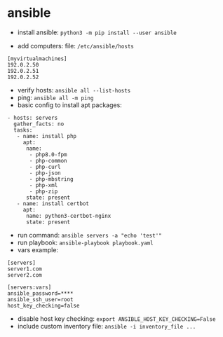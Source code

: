# ansible

* install ansible: `python3 -m pip install --user ansible`

* add computers:
file: `/etc/ansible/hosts`
```
[myvirtualmachines]
192.0.2.50
192.0.2.51
192.0.2.52
```

* verify hosts: `ansible all --list-hosts`
* ping: `ansible all -m ping`
* basic config to install apt packages:
```
- hosts: servers
  gather_facts: no
  tasks:
   - name: install php
     apt:
      name: 
       - php8.0-fpm 
       - php-common 
       - php-curl 
       - php-json
       - php-mbstring 
       - php-xml 
       - php-zip
      state: present
   - name: install certbot
     apt:
      name: python3-certbot-nginx
      state: present
```
* run command: `ansible servers -a "echo 'test'"`
* run playbook: `ansible-playbook playbook.yaml`
* vars example:
```
[servers]
server1.com
server2.com

[servers:vars]
ansible_password=****
ansible_ssh_user=root
host_key_checking=false
```
* disable host key checking: `export ANSIBLE_HOST_KEY_CHECKING=False`
* include custom inventory file: `ansible -i inventory_file ...`